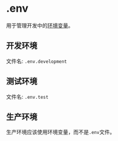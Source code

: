 # .env

用于管理开发中的[环境变量](./global-environment.md)。

## 开发环境

文件名: `.env.development`

## 测试环境

文件名: `.env.test`

## 生产环境

生产环境应该使用环境变量，而不是`.env`文件。
